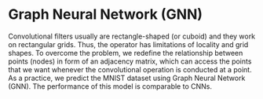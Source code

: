 # Graph Neural Network (GNN)

Convolutional filters usually are rectangle-shaped (or cuboid) and they work on rectangular grids. Thus, the operator has limitations of locality and grid shapes. To overcome the problem, we redefine the relationship between points (nodes) in form of an adjacency matrix, which can access the points that we want whenever the convolutional operation is conducted at a point. As a practice, we predict the MNIST dataset using Graph Neural Network (GNN). The performance of this model is comparable to CNNs.
 
